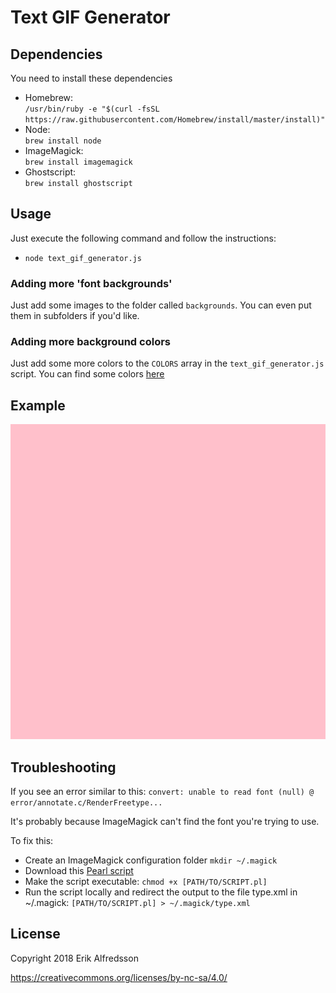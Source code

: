 # Text GIF Generator

## Dependencies

You need to install these dependencies

- Homebrew:  
  `/usr/bin/ruby -e "$(curl -fsSL https://raw.githubusercontent.com/Homebrew/install/master/install)"`
- Node:  
  `brew install node`
- ImageMagick:  
  `brew install imagemagick`
- Ghostscript:  
  `brew install ghostscript`

## Usage

Just execute the following command and follow the instructions:

- `node text_gif_generator.js`

### Adding more 'font backgrounds'

Just add some images to the folder called `backgrounds`. You can even put them in subfolders if you'd like.

### Adding more background colors

Just add some more colors to the `COLORS` array in the `text_gif_generator.js` script. You can find some colors [here](https://imagemagick.org/script/color.php)

## Example

![Alt Text](https://github.com/ErikAlfredsson/text-gif-generator/blob/master/example.gif)

## Troubleshooting

If you see an error similar to this:
`convert: unable to read font (null) @ error/annotate.c/RenderFreetype...`

It's probably because ImageMagick can't find the font you're trying to use.

To fix this:

- Create an ImageMagick configuration folder `mkdir ~/.magick`
- Download this [Pearl script](https://www.imagemagick.org/Usage/scripts/imagick_type_gen)
- Make the script executable: `chmod +x [PATH/TO/SCRIPT.pl]`
- Run the script locally and redirect the output to the file type.xml in ~/.magick: `[PATH/TO/SCRIPT.pl] > ~/.magick/type.xml`

## License

Copyright 2018 Erik Alfredsson

https://creativecommons.org/licenses/by-nc-sa/4.0/
